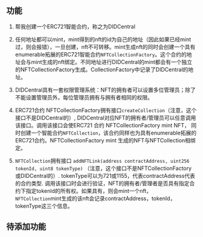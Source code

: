 ## 功能

1. 帮我创建一个ERC721智能合约，称之为DIDCentral

2. 任何地址都可以mint，mint得到的nft的id为自己的地址（因此如果已经mint过，则会报错），一旦创建，nft不可转移。mint生成nft的同时会创建一个具有enumerable拓展的ERC721智能合约`NFTCollectionFactory`。这个合约的地址会与mint生成的nft绑定。不同地址进行DIDCentral的mint都会有一个独立的NFTCollectionFactory生成。CollectionFactory中记录了DIDCentral的地址。

3. DIDCentral具有一套权限管理系统：NFT的拥有者可以设置多位管理员；除了不能设置管理员外，每位管理员拥有与拥有者相同的权限。

4. ERC721合约 NFTCollectionFactory拥有接口`createCollection`（注意，这个接口不是DIDCentral的）, DIDCentral对应NFT的拥有者/管理员可以任意调用该接口。调用该接口会使ERC721 合约 NFTCollectionFactory mint NFT， 同时创建一个智能合约`NFTCollection`，该合约同样也为具有enumerable拓展的ERC721合约。NFTCollectionFactory mint 生成的NFT与NFTCollection相绑定。

5. `NFTCollection`拥有接口 `addNFTLink(address contractAddress, uint256 tokenId, uint8 tokenType)` （注意，这个接口不是NFTCollectionFactory或DIDCentral的）. tokenType可以为721或1155，代表contractAddress代表的合约类型. 调用该接口时会进行验证，NFT的拥有者/管理者是否具有指定合约下指定tokenId的所有权。如果具有，则会mint一个nft，`NFTCollection`mint生成的该nft会记录contractAddress，tokenId，tokenType这三个信息。

## 待添加功能


